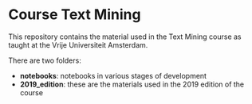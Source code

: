 # Course Text Mining
This repository contains the material used in the Text Mining course as taught at the Vrije Universiteit Amsterdam.

There are two folders:
* **notebooks**: notebooks in various stages of development
* **2019_edition**: these are the materials used in the 2019 edition of the course
